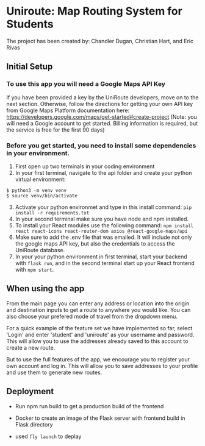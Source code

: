 # Uniroute: Map Routing System for Students

The project has been created by: Chandler Dugan, Christian Hart, and Eric Rivas

## Initial Setup

### To use this app you will need a Google Maps API Key

If you have been provided a key by the UniRoute developers, move on to the next section.
Otherwise, follow the directions for getting your own API key from Google Maps Platform documentation here: https://developers.google.com/maps/get-started#create-project
(Note: you will need a Google account to get started. Billing information is required, but the service is free for the first 90 days)

### Before you get started, you need to install some dependencies in your environment.

1. First open up two terminals in your coding environment
2. In your first terminal, navigate to the api folder and create your python virtual environment:

```
$ python3 -m venv venv
$ source venv/bin/activate
```

3. Activate your python environmet and type in this install command: `pip install -r requirements.txt`
4. In your second terminal make sure you have node and npm installed.
5. To install your React modules use the following command:
   `npm install react react-icons react-router-dom axios @react-google-maps/api`
6. Make sure to add the .env file that was emailed. It will include not only the google maps API key, but also the credentials to access the UniRoute database.
7. In your your python environment in first terminal, start your backend with `flask run`, and in the second terminal start up your React frontend with `npm start`.

## When using the app

From the main page you can enter any address or location into the origin and destination inputs to get a route to anywhere you would like. You can also choose your prefered mode of travel from the dropdown menu.

For a quick example of the feature set we have implemented so far, select 'Login' and enter 'student' and 'uniroute' as your username and password. This will allow you to use the addresses already saved to this account to create a new route.

But to use the full features of the app, we encourage you to register your own account and log in. This will allow you to save addresses to your profile and use them to generate new routes.

## Deployment

- Run npm run build to get a production build of the frontend

- Docker to create an image of the Flask server with frontend build in Flask directory

- used `fly launch` to deplay
